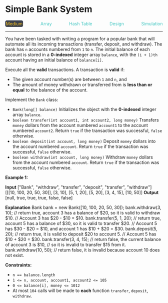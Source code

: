 # Simple Bank System

<div style="display: flex; justify-content: space-between; align-items: center">
<div style="color: #fac31d;
padding: 2px; background-color: #3a3f4b; border-radius: 5px;">Medium</div>
<div style="color: #46c6c2">Array</div>
<div style="color: #46c6c2">Hash Table</div>
<div style="color: #46c6c2">Design</div>
<div style="color: #46c6c2">Simulation</div>
</div>

---

You have been tasked with writing a program for a popular bank that will automate all its incoming transactions (transfer, deposit, and withdraw). The bank has `n` accounts numbered from `1` to `n`. The initial balance of each account is stored in a **0-indexed** integer array `balance`, with the `(i + 1)th` account having an initial balance of `balance[i]`.

Execute all the **valid** transactions. A transaction is **valid** if:

*   The given account number(s) are between `1` and `n`, and
*   The amount of money withdrawn or transferred from is **less than or equal** to the balance of the account.

Implement the `Bank` class:

*   `Bank(long[] balance)` Initializes the object with the **0-indexed** integer array `balance`.
*   `boolean transfer(int account1, int account2, long money)` Transfers `money` dollars from the account numbered `account1` to the account numbered `account2`. Return `true` if the transaction was successful, `false` otherwise.
*   `boolean deposit(int account, long money)` Deposit `money` dollars into the account numbered `account`. Return `true` if the transaction was successful, `false` otherwise.
*   `boolean withdraw(int account, long money)` Withdraw `money` dollars from the account numbered `account`. Return `true` if the transaction was successful, `false` otherwise.

**Example 1:**

**Input**
\["Bank", "withdraw", "transfer", "deposit", "transfer", "withdraw"\]
\[\[\[10, 100, 20, 50, 30\]\], \[3, 10\], \[5, 1, 20\], \[5, 20\], \[3, 4, 15\], \[10, 50\]\]
**Output**
\[null, true, true, true, false, false\]

**Explanation**
Bank bank = new Bank(\[10, 100, 20, 50, 30\]);
bank.withdraw(3, 10);    // return true, account 3 has a balance of $20, so it is valid to withdraw $10.
                         // Account 3 has $20 - $10 = $10.
bank.transfer(5, 1, 20); // return true, account 5 has a balance of $30, so it is valid to transfer $20.
                         // Account 5 has $30 - $20 = $10, and account 1 has $10 + $20 = $30.
bank.deposit(5, 20);     // return true, it is valid to deposit $20 to account 5.
                         // Account 5 has $10 + $20 = $30.
bank.transfer(3, 4, 15); // return false, the current balance of account 3 is $10,
                         // so it is invalid to transfer $15 from it.
bank.withdraw(10, 50);   // return false, it is invalid because account 10 does not exist.

**Constraints:**

*   `n == balance.length`
*   `1 <= n, account, account1, account2 <= 105`
*   `0 <= balance[i], money <= 1012`
*   At most `104` calls will be made to **each** function `transfer`, `deposit`, `withdraw`.